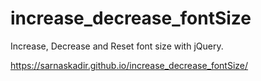 # increase_decrease_fontSize
Increase, Decrease and Reset font size with jQuery.

https://sarnaskadir.github.io/increase_decrease_fontSize/
